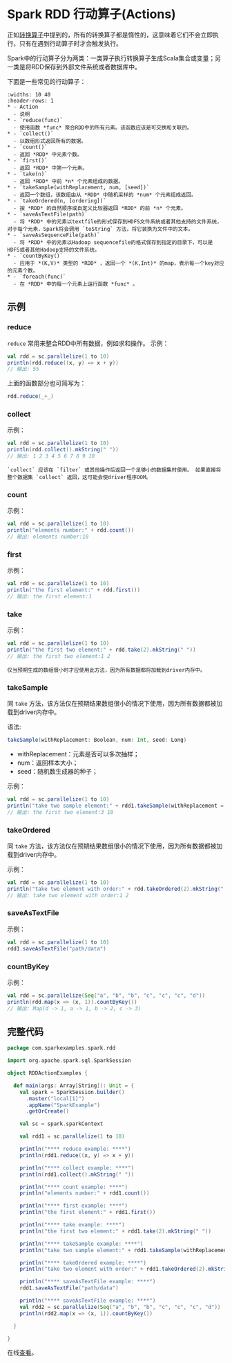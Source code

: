 # Spark RDD 行动算子(Actions)

正如[转换算子](spark-rdd-transformations)中提到的，所有的转换算子都是惰性的，这意味着它们不会立即执行，只有在遇到行动算子时才会触发执行。

Spark中的行动算子分为两类：一类算子执行转换算子生成Scala集合或变量；另一类是将RDD保存到外部文件系统或者数据库中。

下面是一些常见的行动算子：

```{list-table}
:widths: 10 40
:header-rows: 1
* - Action
  - 说明
* - `reduce(func)`
  - 使用函数 *func* 聚合RDD中的所有元素。该函数应该是可交换和关联的。
* - `collect()`
  - 以数组形式返回所有的数据。
* - `count()`
  - 返回 *RDD* 中元素个数。
* - `first()`
  - 返回 *RDD* 中第一个元素。
* - `take(n)`
  - 返回 *RDD* 中前 *n* 个元素组成的数据。
* - `takeSample(withReplacement, num, [seed])`
  - 返回一个数组，该数组由从 *RDD* 中随机采样的 *num* 个元素组成返回。
* - `takeOrdered(n, [ordering])`
  - 按 *RDD* 的自然顺序或自定义比较器返回 *RDD* 的前 *n* 个元素。
* - `saveAsTextFile(path)`
  - 将 *RDD* 中的元素以textfile的形式保存到HDFS文件系统或者其他支持的文件系统，对于每个元素，Spark将会调用 `toString` 方法，将它装换为文件中的文本。
* - `saveAsSequenceFile(path)`
  - 将 *RDD* 中的元素以Hadoop sequencefile的格式保存到指定的目录下，可以是HDFS或者其他Hadoop支持的文件系统。
* - `countByKey()`
  - 应用于 *(K,V)* 类型的 *RDD* ，返回一个 *(K,Int)* 的map，表示每一个key对应的元素个数。
* - `foreach(func)`
  - 在 *RDD* 中的每一个元素上运行函数 *func* 。
```

## 示例

### reduce

`reduce` 常用来整合RDD中所有数据，例如求和操作。 示例：

```scala
val rdd = sc.parallelize(1 to 10)
println(rdd.reduce((x, y) => x + y))
// 输出: 55
```

上面的函数部分也可简写为：

```scala
rdd.reduce(_+_)
```

### collect

示例：

```scala
val rdd = sc.parallelize(1 to 10)
println(rdd.collect().mkString(" "))
// 输出: 1 2 3 4 5 6 7 8 9 10
```

```{note} 
`collect` 应该在 `filter` 或其他操作后返回一个足够小的数据集时使用。 如果直接将整个数据集 `collect` 返回，这可能会使driver程序OOM。
```

### count

示例：

```scala
val rdd = sc.parallelize(1 to 10)
println("elements number:" + rdd.count())
// 输出: elements number:10
```

### first

示例：

```scala
val rdd = sc.parallelize(1 to 10)
println("the first element:" + rdd.first())
// 输出: the first element:1
```

### take

示例：

```scala
val rdd = sc.parallelize(1 to 10)
println("the first two element:" + rdd.take(2).mkString(" "))
// 输出: the first two element:1 2
```

```{note} 
仅当预期生成的数组很小时才应使用此方法，因为所有数据都将加载到driver内存中。
```

### takeSample

同 `take` 方法，该方法仅在预期结果数组很小的情况下使用，因为所有数据都被加载到driver内存中。

语法:
```scala
takeSample(withReplacement: Boolean, num: Int, seed: Long)
```
* withReplacement：元素是否可以多次抽样；
* num：返回样本大小；
* seed：随机数生成器的种子；

示例：

```scala
val rdd = sc.parallelize(1 to 10)
println("take two sample element:" + rdd1.takeSample(withReplacement = true,2).mkString(" "))
// 输出: the first two element:3 10
```

### takeOrdered

同 `take` 方法，该方法仅在预期结果数组很小的情况下使用，因为所有数据都被加载到driver内存中。

示例：

```scala
val rdd = sc.parallelize(1 to 10)
println("take two element with order:" + rdd.takeOrdered(2).mkString(" "))
// 输出: take two element with order:1 2
```

### saveAsTextFile

示例：

```scala
val rdd = sc.parallelize(1 to 10)
rdd1.saveAsTextFile("path/data")
```

### countByKey

示例：

```scala
val rdd = sc.parallelize(Seq("a", "b", "b", "c", "c", "c", "d"))
println(rdd.map(x => (x, 1)).countByKey())
// 输出: Map(d -> 1, a -> 1, b -> 2, c -> 3)
```

## 完整代码

```scala
package com.sparkexamples.spark.rdd

import org.apache.spark.sql.SparkSession

object RDDActionExamples {

  def main(args: Array[String]): Unit = {
    val spark = SparkSession.builder()
      .master("local[1]")
      .appName("SparkExample")
      .getOrCreate()

    val sc = spark.sparkContext

    val rdd1 = sc.parallelize(1 to 10)

    println("**** reduce example: ****")
    println(rdd1.reduce((x, y) => x + y))

    println("**** collect example: ****")
    println(rdd1.collect().mkString(" "))

    println("**** count example: ****")
    println("elements number:" + rdd1.count())

    println("**** first example: ****")
    println("the first element:" + rdd1.first())

    println("**** take example: ****")
    println("the first two element:" + rdd1.take(2).mkString(" "))

    println("**** takeSample example: ****")
    println("take two sample element:" + rdd1.takeSample(withReplacement = true,2).mkString(" "))

    println("**** takeOrdered example: ****")
    println("take two element with order:" + rdd1.takeOrdered(2).mkString(" "))

    println("**** saveAsTextFile example: ****")
    rdd1.saveAsTextFile("path/data")

    println("**** saveAsTextFile example: ****")
    val rdd2 = sc.parallelize(Seq("a", "b", "b", "c", "c", "c", "d"))
    println(rdd2.map(x => (x, 1)).countByKey())

  }

}
```

在线[查看](https://github.com/jhao104/spark-examples/blob/main/src/main/scala/com/sparkexamples/spark/rdd/RDDActionExamples.scala)。